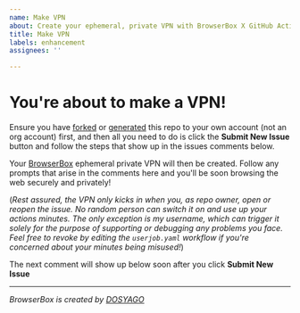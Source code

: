 ```yaml
---
name: Make VPN
about: Create your ephemeral, private VPN with BrowserBox X GitHub Actions (no affiliation)
title: Make VPN
labels: enhancement
assignees: ''

---
```


# You're about to make a VPN!

Ensure you have [forked](../fork) or [generated](../generate) this repo to your own account (not an org account) first, and then all you need to do is click the **Submit New Issue** button and follow the steps that show up in the issues comments below.

Your [BrowserBox](https://github.com/BrowserBox/BrowserBox) ephemeral private VPN will then be created. Follow any prompts that arise in the comments here and you'll be soon browsing the web securely and privately!

(*Rest assured, the VPN only kicks in when you, as repo owner, open or reopen the issue. No random person can switch it on and use up your actions minutes. The only exception is my username, which can trigger it solely for the purpose of supporting or debugging any problems you face. Feel free to revoke by editing the `userjob.yaml` workflow if you're concerned about your minutes being misused!*)

The next comment will show up below soon after you click **Submit New Issue**

---

*BrowserBox is created by [DOSYAGO](https://dosyago.com)*

